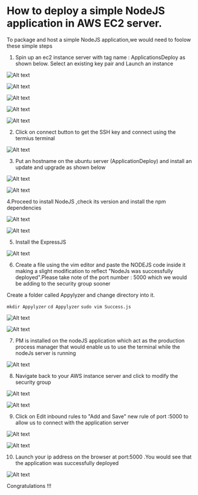# How to deploy a simple NodeJS application in AWS EC2 server.

To package and host a simple NodeJS application,we would need to foolow these simple steps

1. Spin up an ec2 instance server with tag name : ApplicationsDeploy as shown below. Select an existing key pair and Launch an instance

![Alt text](image-1.png)

![Alt text](image-2.png)

![Alt text](image-3.png)

![Alt text](image-4.png)

![Alt text](image-6.png)

2. Click on connect button to get the SSH key and connect using the termius terminal

![Alt text](image-7.png)

3. Put an hostname on the ubuntu server (ApplicationDeploy) and install an update and upgrade as shown below

![Alt text](image-8.png)

![Alt text](image-9.png)

4.Proceed to install NodeJS ,check its version and install the npm dependencies

![Alt text](image-10.png)

![Alt text](image-12.png)

5. Install the ExpressJS

![Alt text](image-13.png)

6.  Create a file using the vim editor and paste the NODEJS code inside it making a slight modification to reflect "NodeJs was successfully deployed".Please take note of the port number : 5000 which we would be adding to the security group sooner

Create a folder called Appylyzer and change directory into it.

`mkdir Appylyzer`
`cd Appylyzer`
`sudo vim Success.js`

![Alt text](image-14.png)

![Alt text](image-15.png)

7. PM is installed on the nodeJS application which act as the production process manager that would enable us to use the terminal while the nodeJs server is running

![Alt text](image-17.png)

8. Navigate back to your AWS instance server and click to modify the security group

![Alt text](image-18.png)

![Alt text](image-19.png)

9. Click on Edit inbound rules to "Add and Save" new rule of port :5000 to allow us to connect with the application server

![Alt text](image-20.png)

![Alt text](image-21.png)

10. Launch your ip address on the browser at port:5000 .You would see that the application was successfully deployed

![Alt text](image-24.png)

Congratulations !!!
